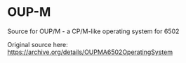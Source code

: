 # OUP-M
Source for OUP/M - a CP/M-like operating system for 6502

Original source here:
https://archive.org/details/OUPMA6502OperatingSystem
